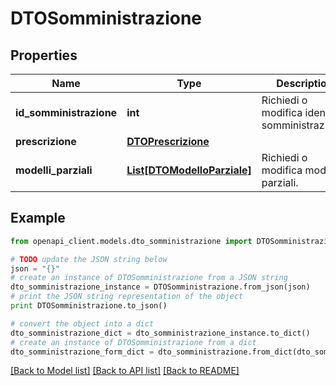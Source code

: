 # DTOSomministrazione



## Properties

Name | Type | Description | Notes
------------ | ------------- | ------------- | -------------
**id_somministrazione** | **int** | Richiedi o modifica identifier somministrazione. | [optional] 
**prescrizione** | [**DTOPrescrizione**](DTOPrescrizione.md) |  | [optional] 
**modelli_parziali** | [**List[DTOModelloParziale]**](DTOModelloParziale.md) | Richiedi o modifica modelli parziali. | [optional] 

## Example

```python
from openapi_client.models.dto_somministrazione import DTOSomministrazione

# TODO update the JSON string below
json = "{}"
# create an instance of DTOSomministrazione from a JSON string
dto_somministrazione_instance = DTOSomministrazione.from_json(json)
# print the JSON string representation of the object
print DTOSomministrazione.to_json()

# convert the object into a dict
dto_somministrazione_dict = dto_somministrazione_instance.to_dict()
# create an instance of DTOSomministrazione from a dict
dto_somministrazione_form_dict = dto_somministrazione.from_dict(dto_somministrazione_dict)
```
[[Back to Model list]](../README.md#documentation-for-models) [[Back to API list]](../README.md#documentation-for-api-endpoints) [[Back to README]](../README.md)


